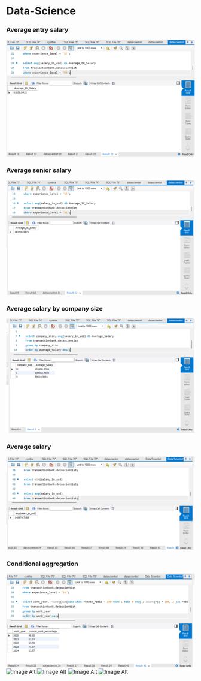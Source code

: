 # Data-Science
### Average entry salary
![Image Alt](https://github.com/CynthiaBanjo/Data-Science/blob/main/Average%20EN%20Salary.png)
### Average senior salary
![Image Alt](https://github.com/CynthiaBanjo/Data-Science/blob/main/Average%20SE%20salary.png)
### Average salary by company size
![Image Alt](https://github.com/CynthiaBanjo/Data-Science/blob/main/Average%20Salary%20By%20Company%20Size.png)
### Average salary
![Image Alt](https://github.com/CynthiaBanjo/Data-Science/blob/main/Average%20Salary.png)
### Conditional aggregation
![Image Alt](https://github.com/CynthiaBanjo/Data-Science/blob/main/Conditiona%20Aggregation.png)
![Image Alt]()
![Image Alt]()
![Image Alt]()
![Image Alt]()
